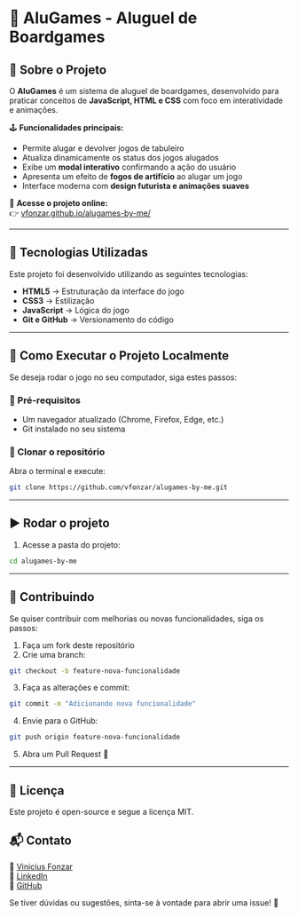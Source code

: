 # 🎲 AluGames - Aluguel de Boardgames

## 📖 Sobre o Projeto

O **AluGames** é um sistema de aluguel de boardgames, desenvolvido para praticar conceitos de **JavaScript, HTML e CSS** com foco em interatividade e animações.

🕹️ **Funcionalidades principais:**
- Permite alugar e devolver jogos de tabuleiro
- Atualiza dinamicamente os status dos jogos alugados
- Exibe um **modal interativo** confirmando a ação do usuário
- Apresenta um efeito de **fogos de artifício** ao alugar um jogo
- Interface moderna com **design futurista e animações suaves**

🔗 **Acesse o projeto online:**  
👉 [vfonzar.github.io/alugames-by-me/](https://vfonzar.github.io/alugames-by-me/)

---

## 🚀 Tecnologias Utilizadas

Este projeto foi desenvolvido utilizando as seguintes tecnologias:

- **HTML5** → Estruturação da interface do jogo  
- **CSS3** → Estilização 
- **JavaScript** → Lógica do jogo 
- **Git e GitHub** → Versionamento do código  

---

## 📂 Como Executar o Projeto Localmente

Se deseja rodar o jogo no seu computador, siga estes passos:

### 🔧 Pré-requisitos
- Um navegador atualizado (Chrome, Firefox, Edge, etc.)
- Git instalado no seu sistema

### 🔄 Clonar o repositório
Abra o terminal e execute:

```sh
git clone https://github.com/vfonzar/alugames-by-me.git
```

---

## ▶️ Rodar o projeto
1.	Acesse a pasta do projeto:

```sh
cd alugames-by-me
```

---

## 🤝 Contribuindo

Se quiser contribuir com melhorias ou novas funcionalidades, siga os passos:
1.	Faça um fork deste repositório
2.	Crie uma branch:
```sh
git checkout -b feature-nova-funcionalidade
```

3.	Faça as alterações e commit:
```sh
git commit -m "Adicionando nova funcionalidade"
```

4.	Envie para o GitHub:
```sh
git push origin feature-nova-funcionalidade
```

5.	Abra um Pull Request 🚀

---

## 📜 Licença

Este projeto é open-source e segue a licença MIT.

## 📬 Contato

📧 <a href="mailto:vfonzar@gmail.com?subject=Contato%20via%20GitHub" target="_blank">Vinicius Fonzar</a>  
💼 <a href="https://www.linkedin.com/in/vfonzar" target="_blank">LinkedIn</a>  
🐙 <a href="https://github.com/vfonzar" target="_blank">GitHub</a>  

Se tiver dúvidas ou sugestões, sinta-se à vontade para abrir uma issue! 🚀
